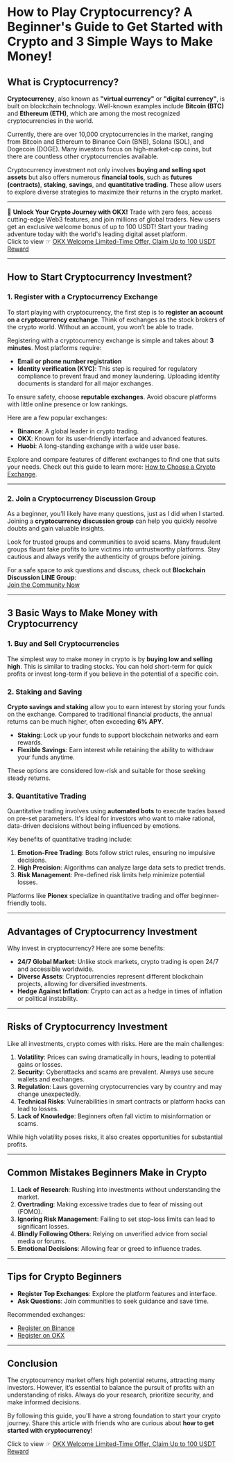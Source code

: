 # How to Play Cryptocurrency? A Beginner's Guide to Get Started with Crypto and 3 Simple Ways to Make Money!

## What is Cryptocurrency?

**Cryptocurrency**, also known as **"virtual currency"** or **"digital currency"**, is built on blockchain technology. Well-known examples include **Bitcoin (BTC)** and **Ethereum (ETH)**, which are among the most recognized cryptocurrencies in the world.

Currently, there are over 10,000 cryptocurrencies in the market, ranging from Bitcoin and Ethereum to Binance Coin (BNB), Solana (SOL), and Dogecoin (DOGE). Many investors focus on high-market-cap coins, but there are countless other cryptocurrencies available.

Cryptocurrency investment not only involves **buying and selling spot assets** but also offers numerous **financial tools**, such as **futures (contracts)**, **staking**, **savings**, and **quantitative trading**. These allow users to explore diverse strategies to maximize their returns in the crypto market.

---

🚀 **Unlock Your Crypto Journey with OKX!** Trade with zero fees, access cutting-edge Web3 features, and join millions of global traders. New users get an exclusive welcome bonus of up to 100 USDT! Start your trading adventure today with the world's leading digital asset platform.  
Click to view ☞ [OKX Welcome Limited-Time Offer, Claim Up to 100 USDT Reward](https://bit.ly/OKXe)

---

## How to Start Cryptocurrency Investment?

### 1. Register with a Cryptocurrency Exchange

To start playing with cryptocurrency, the first step is to **register an account on a cryptocurrency exchange**. Think of exchanges as the stock brokers of the crypto world. Without an account, you won’t be able to trade.

Registering with a cryptocurrency exchange is simple and takes about **3 minutes**. Most platforms require:

- **Email or phone number registration**
- **Identity verification (KYC)**: This step is required for regulatory compliance to prevent fraud and money laundering. Uploading identity documents is standard for all major exchanges.

To ensure safety, choose **reputable exchanges**. Avoid obscure platforms with little online presence or low rankings.

Here are a few popular exchanges:

- **Binance**: A global leader in crypto trading.
- **OKX**: Known for its user-friendly interface and advanced features.
- **Huobi**: A long-standing exchange with a wide user base.

Explore and compare features of different exchanges to find one that suits your needs. Check out this guide to learn more: [How to Choose a Crypto Exchange](https://newplayerjino.com/how-to-choose-crypto-exchanges/).

---

### 2. Join a Cryptocurrency Discussion Group

As a beginner, you’ll likely have many questions, just as I did when I started. Joining a **cryptocurrency discussion group** can help you quickly resolve doubts and gain valuable insights.

Look for trusted groups and communities to avoid scams. Many fraudulent groups flaunt fake profits to lure victims into untrustworthy platforms. Stay cautious and always verify the authenticity of groups before joining.

For a safe space to ask questions and discuss, check out **Blockchain Discussion LINE Group**:  
[Join the Community Now](https://line.me/ti/g2/PJuzrsv3A64eFUBoM2luFSwucq26AEs26hXvWw?utm_source=invitation&utm_medium=link_copy&utm_campaign=default)

---

## 3 Basic Ways to Make Money with Cryptocurrency

### 1. Buy and Sell Cryptocurrencies

The simplest way to make money in crypto is by **buying low and selling high**. This is similar to trading stocks. You can hold short-term for quick profits or invest long-term if you believe in the potential of a specific coin.

### 2. Staking and Saving

**Crypto savings and staking** allow you to earn interest by storing your funds on the exchange. Compared to traditional financial products, the annual returns can be much higher, often exceeding **6% APY**.

- **Staking**: Lock up your funds to support blockchain networks and earn rewards.
- **Flexible Savings**: Earn interest while retaining the ability to withdraw your funds anytime.

These options are considered low-risk and suitable for those seeking steady returns.

### 3. Quantitative Trading

Quantitative trading involves using **automated bots** to execute trades based on pre-set parameters. It's ideal for investors who want to make rational, data-driven decisions without being influenced by emotions.

Key benefits of quantitative trading include:

1. **Emotion-Free Trading**: Bots follow strict rules, ensuring no impulsive decisions.
2. **High Precision**: Algorithms can analyze large data sets to predict trends.
3. **Risk Management**: Pre-defined risk limits help minimize potential losses.

Platforms like **Pionex** specialize in quantitative trading and offer beginner-friendly tools.

---

## Advantages of Cryptocurrency Investment

Why invest in cryptocurrency? Here are some benefits:

- **24/7 Global Market**: Unlike stock markets, crypto trading is open 24/7 and accessible worldwide.
- **Diverse Assets**: Cryptocurrencies represent different blockchain projects, allowing for diversified investments.
- **Hedge Against Inflation**: Crypto can act as a hedge in times of inflation or political instability.

---

## Risks of Cryptocurrency Investment

Like all investments, crypto comes with risks. Here are the main challenges:

1. **Volatility**: Prices can swing dramatically in hours, leading to potential gains or losses.
2. **Security**: Cyberattacks and scams are prevalent. Always use secure wallets and exchanges.
3. **Regulation**: Laws governing cryptocurrencies vary by country and may change unexpectedly.
4. **Technical Risks**: Vulnerabilities in smart contracts or platform hacks can lead to losses.
5. **Lack of Knowledge**: Beginners often fall victim to misinformation or scams.

While high volatility poses risks, it also creates opportunities for substantial profits.

---

## Common Mistakes Beginners Make in Crypto

1. **Lack of Research**: Rushing into investments without understanding the market.
2. **Overtrading**: Making excessive trades due to fear of missing out (FOMO).
3. **Ignoring Risk Management**: Failing to set stop-loss limits can lead to significant losses.
4. **Blindly Following Others**: Relying on unverified advice from social media or forums.
5. **Emotional Decisions**: Allowing fear or greed to influence trades.

---

## Tips for Crypto Beginners

- **Register Top Exchanges**: Explore the platform features and interface.
- **Ask Questions**: Join communities to seek guidance and save time.

Recommended exchanges:  
- [Register on Binance](https://www.binance.com/join?ref=OAJCIZED)  
- [Register on OKX](https://bit.ly/OKXe)

---

## Conclusion

The cryptocurrency market offers high potential returns, attracting many investors. However, it’s essential to balance the pursuit of profits with an understanding of risks. Always do your research, prioritize security, and make informed decisions.

By following this guide, you'll have a strong foundation to start your crypto journey. Share this article with friends who are curious about **how to get started with cryptocurrency**!

Click to view ☞ [OKX Welcome Limited-Time Offer, Claim Up to 100 USDT Reward](https://bit.ly/OKXe)
